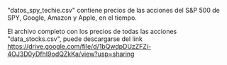 "datos_spy_techie.csv" contiene precios de las acciones del S&P 500 de SPY, Google, Amazon y Apple, en el tiempo.

El archivo completo con los precios de todas las acciones "data_stocks.csv", puede descargarse del link https://drive.google.com/file/d/1bQwdpDUzZFZi-4OJ3D0yDfhI9odQZkKa/view?usp=sharing 
